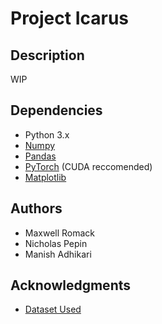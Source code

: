 # Project Icarus

## Description

WIP

## Dependencies

* Python 3.x
* [Numpy](https://numpy.org/install/)
* [Pandas](https://pandas.pydata.org/docs/getting_started/install.html)
* [PyTorch](https://pytorch.org/get-started/locally/) (CUDA reccomended)
* [Matplotlib](https://matplotlib.org/stable/index.html)

## Authors

* Maxwell Romack
* Nicholas Pepin
* Manish Adhikari

## Acknowledgments

* [Dataset Used](https://www.kaggle.com/datasets/thedevastator/higher-education-predictors-of-student-retention)
